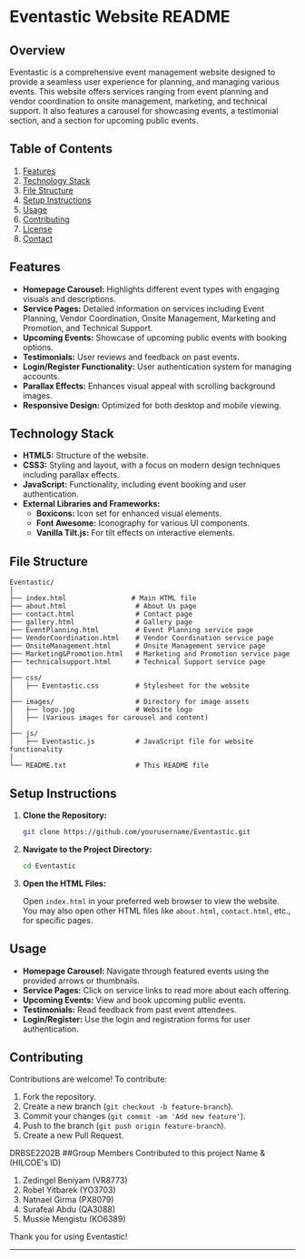 
# Eventastic Website README

## Overview

Eventastic is a comprehensive event management website designed to provide a seamless user experience for planning, and managing various events. This website offers services ranging from event planning and vendor coordination to onsite management, marketing, and technical support. It also features a carousel for showcasing events, a testimonial section, and a section for upcoming public events.

## Table of Contents

1. [Features](#features)
2. [Technology Stack](#technology-stack)
3. [File Structure](#file-structure)
4. [Setup Instructions](#setup-instructions)
5. [Usage](#usage)
6. [Contributing](#contributing)
7. [License](#license)
8. [Contact](#contact)

## Features

- **Homepage Carousel:** Highlights different event types with engaging visuals and descriptions.
- **Service Pages:** Detailed information on services including Event Planning, Vendor Coordination, Onsite Management, Marketing and Promotion, and Technical Support.
- **Upcoming Events:** Showcase of upcoming public events with booking options.
- **Testimonials:** User reviews and feedback on past events.
- **Login/Register Functionality:** User authentication system for managing accounts.
- **Parallax Effects:** Enhances visual appeal with scrolling background images.
- **Responsive Design:** Optimized for both desktop and mobile viewing.

## Technology Stack

- **HTML5:** Structure of the website.
- **CSS3:** Styling and layout, with a focus on modern design techniques including parallax effects.
- **JavaScript:** Functionality, including event booking and user authentication.
- **External Libraries and Frameworks:**
  - **Boxicons:** Icon set for enhanced visual elements.
  - **Font Awesome:** Iconography for various UI components.
  - **Vanilla Tilt.js:** For tilt effects on interactive elements.

## File Structure

```
Eventastic/
│
├── index.html                # Main HTML file
├── about.html                 # About Us page
├── contact.html               # Contact page
├── gallery.html               # Gallery page
├── EventPlanning.html         # Event Planning service page
├── VendorCoordination.html    # Vendor Coordination service page
├── OnsiteManagement.html      # Onsite Management service page
├── Marketing&Promotion.html   # Marketing and Promotion service page
├── technicalsupport.html      # Technical Support service page
│
├── css/
│   ├── Eventastic.css         # Stylesheet for the website
│
├── images/                    # Directory for image assets
│   ├── logo.jpg               # Website logo
│   ├── (Various images for carousel and content)
│
├── js/
│   ├── Eventastic.js          # JavaScript file for website functionality
│
└── README.txt                 # This README file
```

## Setup Instructions

1. **Clone the Repository:**

   ```bash
   git clone https://github.com/yourusername/Eventastic.git
   ```

2. **Navigate to the Project Directory:**

   ```bash
   cd Eventastic
   ```

3. **Open the HTML Files:**

   Open `index.html` in your preferred web browser to view the website. You may also open other HTML files like `about.html`, `contact.html`, etc., for specific pages.

## Usage

- **Homepage Carousel:** Navigate through featured events using the provided arrows or thumbnails.
- **Service Pages:** Click on service links to read more about each offering.
- **Upcoming Events:** View and book upcoming public events.
- **Testimonials:** Read feedback from past event attendees.
- **Login/Register:** Use the login and registration forms for user authentication.

## Contributing

Contributions are welcome! To contribute:

1. Fork the repository.
2. Create a new branch (`git checkout -b feature-branch`).
3. Commit your changes (`git commit -am 'Add new feature'`).
4. Push to the branch (`git push origin feature-branch`).
5. Create a new Pull Request.

DRBSE2202B
##Group Members Contributed to this project Name & (HILCOE's ID)
1. Zedingel Beniyam  (VR8773)
2. Robel Yitbarek    (YO3703)
3. Natnael Girma  (PX8079)
4. Surafeal Abdu  (QA3088)
5. Mussie Mengistu  (KO6389) 

Thank you for using Eventastic!

---


